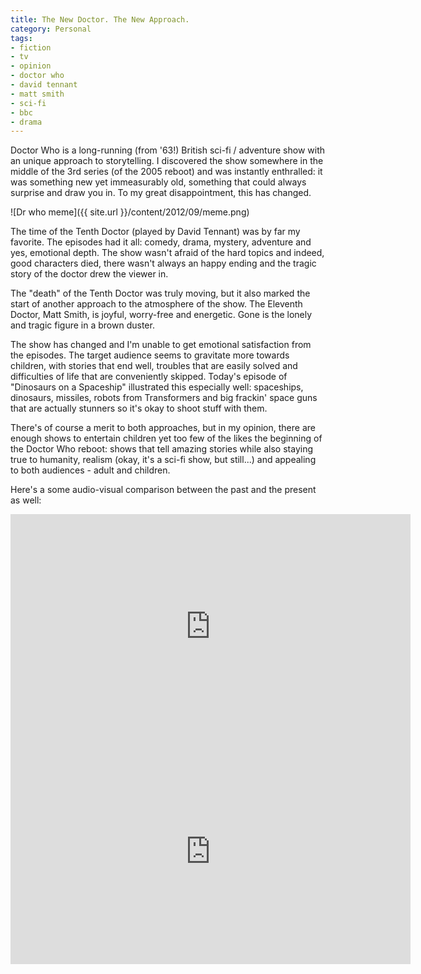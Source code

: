 ```yaml
---
title: The New Doctor. The New Approach.
category: Personal
tags:
- fiction
- tv
- opinion
- doctor who
- david tennant
- matt smith
- sci-fi
- bbc
- drama
---
```

Doctor Who is a long-running (from '63!) British sci-fi / adventure show with an unique approach to storytelling. I discovered the show somewhere in the middle of the 3rd series (of the 2005 reboot) and was instantly enthralled: it was something new yet immeasurably old, something that could always surprise and draw you in. To my great disappointment, this has changed.

![Dr who meme]({{ site.url }}/content/2012/09/meme.png)

The time of the Tenth Doctor (played by David Tennant) was by far my favorite. The episodes had it all: comedy, drama, mystery, adventure and yes, emotional depth. The show wasn't afraid of the hard topics and indeed, good characters died, there wasn't always an happy ending and the tragic story of the doctor drew the viewer in.

The "death" of the Tenth Doctor was truly moving, but it also marked the start of another approach to the atmosphere of the show. The Eleventh Doctor, Matt Smith, is joyful, worry-free and energetic. Gone is the lonely and tragic figure in a brown duster.

The show has changed and I'm unable to get emotional satisfaction from the episodes. The target audience seems to gravitate more towards children, with stories that end well, troubles that are easily solved and difficulties of life that are conveniently skipped. Today's episode of "Dinosaurs on a Spaceship" illustrated this especially well: spaceships, dinosaurs, missiles, robots from Transformers and big frackin' space guns that are actually stunners so it's okay to shoot stuff with them.

There's of course a merit to both approaches, but in my opinion, there are enough shows to entertain children yet too few of the likes the beginning of the Doctor Who reboot: shows that tell amazing stories while also staying true to humanity, realism (okay, it's a sci-fi show, but still...) and appealing to both audiences - adult and children.

Here's a some audio-visual comparison between the past and the present as well:
<iframe src="http://www.youtube.com/embed/z8Yssg1FBYg?rel=0" frameborder="0" width="640" height="360"></iframe>
<iframe src="http://www.youtube.com/embed/Oo2RKAHu-kI?rel=0" frameborder="0" width="640" height="360"></iframe>
